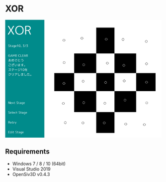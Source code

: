 # XOR

![](screenshot.png)

## Requirements

- Windows 7 / 8 / 10 (64bit)
- Visual Studio 2019
- OpenSiv3D v0.4.3

